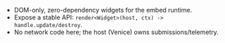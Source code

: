 - DOM-only, zero-dependency widgets for the embed runtime.
- Expose a stable API: `render<Widget>(host, ctx) -> handle.update/destroy`.
- No network code here; the host (Venice) owns submissions/telemetry.


